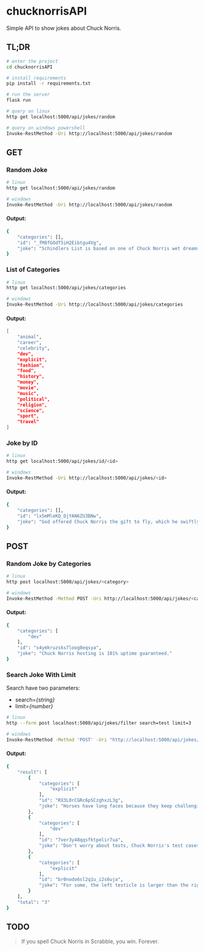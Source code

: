 
# chucknorrisAPI
Simple API to show jokes about Chuck Norris.

## TL;DR

```bash
# enter the project
cd chucknorrisAPI

# install requirements
pip install -r requirements.txt

# run the server
flask run

# query on linux
http get localhost:5000/api/jokes/random

# query on windows powershell
Invoke-RestMethod -Uri http://localhost:5000/api/jokes/random
```
## GET

### Random Joke
```bash
# linux
http get localhost:5000/api/jokes/random

# windows
Invoke-RestMethod -Uri http://localhost:5000/api/jokes/random
```

#### Output:
```bash
{
    "categories": [],
    "id": "_fM8fGOdT5iH2Eibtgu4Vg",
    "joke": "Schindlers List is based on one of Chuck Norris wet dreams"
}
```
### List of Categories
```bash
# linux
http get localhost:5000/api/jokes/categories

# windows
Invoke-RestMethod -Uri http://localhost:5000/api/jokes/categories
```

#### Output:
```bash
[
    "animal",
    "career",
    "celebrity",
    "dev",
    "explicit",
    "fashion",
    "food",
    "history",
    "money",
    "movie",
    "music",
    "political",
    "religion",
    "science",
    "sport",
    "travel"
]
```

### Joke by ID
```bash
# linux
http get localhost:5000/api/jokes/id/<id>

# windows
Invoke-RestMethod -Uri http://localhost:5000/api/jokes/<id>

```

#### Output:
```bash
{
    "categories": [],
    "id": "lx5mMleKQ_OjYAN6ZU3BNw",
    "joke": "God offered Chuck Norris the gift to fly, which he swiftly declined for super strength roundhouse ability."
}
```
## POST

### Random Joke by Categories
```bash
# linux
http post localhost:5000/api/jokes/<category>

# windows
Invoke-RestMethod -Method POST -Uri http://localhost:5000/api/jokes/<category>
```

#### Output:
```bash
{
    "categories": [
        "dev"
    ],
    "id": "s4ymkruzsks7loog8eqsya",
    "joke": "Chuck Norris hosting is 101% uptime guaranteed."
}
```
### Search Joke With Limit

Search have two parameters:
- search=*{string}*
- limit=*{number}*
```bash
# linux
http --form post localhost:5000/api/jokes/filter search=test limit=3

# windows
Invoke-RestMethod -Method 'POST' -Uri "http://localhost:5000/api/jokes/filter" -Body @{search="test"; limit="2"}
```

#### Output:
```bash
{
    "result": [
        {
            "categories": [
                "explicit"
            ],
            "id": "RX3L0rCGRc6pSCzghxzL3g",
            "joke": "Horses have long faces because they keep challenging Chuck Norris to \"whos got the biggest dick\" contests."
        },
        {
            "categories": [
                "dev"
            ],
            "id": "7ver3y48qqsfktpelir7ua",
            "joke": "Don't worry about tests, Chuck Norris's test cases cover your code too."
        },
        {
            "categories": [
                "explicit"
            ],
            "id": "br0nodo6sl2q1u_i2s6uja",
            "joke": "For some, the left testicle is larger than the right one. For Chuck Norris, each testicle is larger than the other one."
        }
    ],
    "total": "3"
}
```
## TODO

>If you spell Chuck Norris in Scrabble, you win. Forever.

